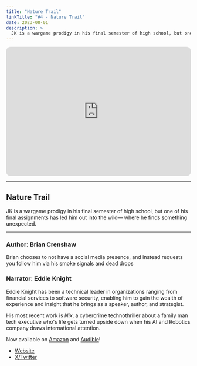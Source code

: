 ```yaml
---
title: "Nature Trail"
linkTitle: "#4 - Nature Trail"
date: 2023-08-01
description: > 
  JK is a wargame prodigy in his final semester of high school, but one of his final assignments has led him out into the wild— where he finds something unexpected.
---
```


<iframe style="border-radius:12px" src="https://open.spotify.com/embed/episode/2U0LXjpX28CKkOxGEg0JBd?utm_source=generator" width="100%" height="352" frameBorder="0" allowfullscreen="" allow="autoplay; clipboard-write; encrypted-media; fullscreen; picture-in-picture" loading="lazy"></iframe>

---

## Nature Trail

JK is a wargame prodigy in his final semester of high school, but one of his final assignments has led him out into the wild— where he finds something unexpected.

---

### Author: Brian Crenshaw

Brian chooses to not have a social media presence, and instead requests you follow him via his smoke signals and dead drops

### Narrator: Eddie Knight

Eddie Knight has been a technical leader in organizations ranging from financial services to software security, enabling him to gain the wealth of experience and insight that he brings as a speaker, author, and strategist.

His most recent work is _Nix_, a cybercrime technothriller about a family man tech executive who's life gets turned upside down when his AI and Robotics company draws international attention.

Now available on [Amazon](https://www.amazon.com/Nix-Records-Mechanocene-Eddie-Knight-ebook/dp/B0C9XJDFGY/ref=sr_1_1?crid=32S8QDNYZX98E) and [Audible](https://www.audible.com/pd/Nix-Audiobook/B0CC75QH7T)!

- [Website](//eddieknight.dev⁠)
- [X/Twitter](//twitter.com/the_eddieknight⁠) 
